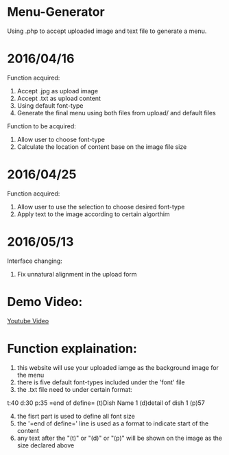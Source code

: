 # Menu-Generator
Using .php to accept uploaded image and text file to generate a menu.

# 2016/04/16
Function acquired:
  1. Accept .jpg as upload image
  2. Accept .txt as upload content
  3. Using default font-type
  4. Generate the final menu using both files from upload/ and default files

Function to be acquired:
  1. Allow user to choose font-type
  2. Calculate the location of content base on the image file size

# 2016/04/25
Function acquired:
  1. Allow user to use the selection to choose desired font-type
  2. Apply text to the image according to certain algorthim

# 2016/05/13
Interface changing:
  1. Fix unnatural alignment in the upload form

# Demo Video:
  [Youtube Video](https://www.youtube.com/watch?v=R_oTrRscYZg)

# Function explaination:
  1. this website will use your uploaded iamge as the background image for the menu
  2. there is five default font-types included under the 'font' file 
  3. the .txt file need to under certain format:
  
  t:40
  d:30
  p:35
  =end of define=
  (t)Dish Name 1
  (d)detail of dish 1
  (p)57

  4. the fisrt part is used to define all font size
  5. the '=end of define=' line is used as a format to indicate start of the content
  6. any text after the "(t)" or "(d)" or "(p)" will be shown on the image as the size declared above

